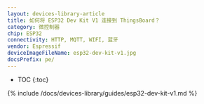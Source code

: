 ```yaml
---
layout: devices-library-article
title: 如何将 ESP32 Dev Kit V1 连接到 ThingsBoard？
category: 微控制器
chip: ESP32
connectivity: HTTP, MQTT, WIFI, 蓝牙
vendor: Espressif
deviceImageFileName: esp32-dev-kit-v1.jpg
docsPrefix: pe/
---
```


* TOC
{:toc}

{% include /docs/devices-library/guides/esp32-dev-kit-v1.md %}
